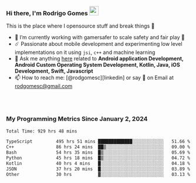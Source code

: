 
### Hi there, I'm Rodrigo Gomes <img src="https://media.giphy.com/media/hvRJCLFzcasrR4ia7z/giphy.gif" width="25px">
This is the place where I opensource stuff and break things 🤣
- 🔭 I’m currently working with gamersafer to scale safety and fair play 💜
- ☄️ Passionate about mobile development and experimenting low level implementations on it using `jsi`, `c++` and machine learning
- 💬 Ask me anything [here](https://github.com/rodgomesc/rodgomesc/issues) related to <b>Android application Development, Android Custom Operating System Development, Kotlin, Java, iOS Development, Swift, Javascript</b>
- 📫 How to reach me: [@rodgomesc][linkedin] or say 👋 on Email at [rodgomesc@gmail.com](mailto:rodgomesc@gmail.com)


<br/>

<!-- 
<picture>
  <img src="/github-metrics.svg" alt="Metrics">
</picture>
-->

</br>

### My Programming Metrics Since January 2, 2024 


<!--START_SECTION:waka-->

```txt
Total Time: 929 hrs 48 mins

TypeScript         495 hrs 51 mins █████████████░░░░░░░░░░░░   51.66 %
C++                86 hrs 24 mins  ██▒░░░░░░░░░░░░░░░░░░░░░░   09.00 %
Bash               54 hrs 35 mins  █▒░░░░░░░░░░░░░░░░░░░░░░░   05.69 %
Python             45 hrs 18 mins  █▒░░░░░░░░░░░░░░░░░░░░░░░   04.72 %
Kotlin             40 hrs 4 mins   █░░░░░░░░░░░░░░░░░░░░░░░░   04.18 %
JSON               37 hrs 20 mins  █░░░░░░░░░░░░░░░░░░░░░░░░   03.89 %
Other              30 hrs          ▓░░░░░░░░░░░░░░░░░░░░░░░░   03.13 %
```

<!--END_SECTION:waka-->
